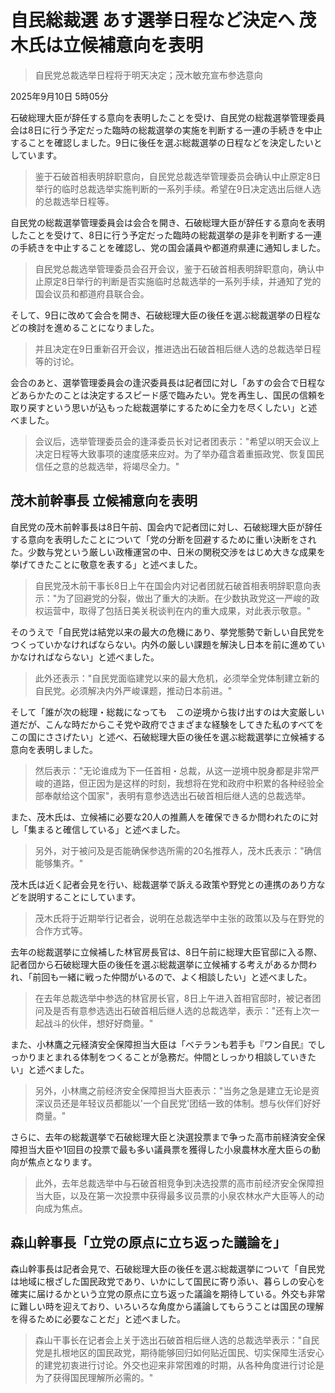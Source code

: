 # 自民総裁選 あす選挙日程など決定へ 茂木氏は立候補意向を表明

> 自民党总裁选举日程将于明天决定；茂木敏充宣布参选意向

2025年9月10日 5時05分

石破総理大臣が辞任する意向を表明したことを受け、自民党の総裁選挙管理委員会は8日に行う予定だった臨時の総裁選挙の実施を判断する一連の手続きを中止することを確認しました。9日に後任を選ぶ総裁選挙の日程などを決定したいとしています。

> 鉴于石破首相表明辞职意向，自民党总裁选举管理委员会确认中止原定8日举行的临时总裁选举实施判断的一系列手续。希望在9日决定选出后继人选的总裁选举日程等。

自民党の総裁選挙管理委員会は会合を開き、石破総理大臣が辞任する意向を表明したことを受けて、8日に行う予定だった臨時の総裁選挙の是非を判断する一連の手続きを中止することを確認し、党の国会議員や都道府県連に通知しました。

> 自民党总裁选举管理委员会召开会议，鉴于石破首相表明辞职意向，确认中止原定8日举行的判断是否实施临时总裁选举的一系列手续，并通知了党的国会议员和都道府县联合会。

そして、9日に改めて会合を開き、石破総理大臣の後任を選ぶ総裁選挙の日程などの検討を進めることになりました。

> 并且决定在9日重新召开会议，推进选出石破首相后继人选的总裁选举日程等的讨论。

会合のあと、選挙管理委員会の逢沢委員長は記者団に対し「あすの会合で日程などあらかたのことは決定するスピード感で臨みたい。党を再生し、国民の信頼を取り戻すという思いが込もった総裁選挙にするために全力を尽くしたい」と述べました。

> 会议后，选举管理委员会的逢泽委员长对记者团表示："希望以明天会议上决定日程等大致事项的速度感来应对。为了举办蕴含着重振政党、恢复国民信任之意的总裁选举，将竭尽全力。"

## 茂木前幹事長 立候補意向を表明

自民党の茂木前幹事長は8日午前、国会内で記者団に対し、石破総理大臣が辞任する意向を表明したことについて「党の分断を回避するために重い決断をされた。少数与党という厳しい政権運営の中、日米の関税交渉をはじめ大きな成果を挙げてきたことに敬意を表する」と述べました。

> 自民党茂木前干事长8日上午在国会内对记者团就石破首相表明辞职意向表示："为了回避党的分裂，做出了重大的决断。在少数执政党这一严峻的政权运营中，取得了包括日美关税谈判在内的重大成果，对此表示敬意。"

そのうえで「自民党は結党以来の最大の危機にあり、挙党態勢で新しい自民党をつくっていかなければならない。内外の厳しい課題を解決し日本を前に進めていかなければならない」と述べました。

> 此外还表示："自民党面临建党以来的最大危机，必须举全党体制建立新的自民党。必须解决内外严峻课题，推动日本前进。"

そして「誰が次の総理・総裁になっても　この逆境から抜け出すのは大変厳しい道だが、こんな時だからこそ党や政府でさまざまな経験をしてきた私のすべてをこの国にささげたい」と述べ、石破総理大臣の後任を選ぶ総裁選挙に立候補する意向を表明しました。

> 然后表示："无论谁成为下一任首相・总裁，从这一逆境中脱身都是非常严峻的道路，但正因为是这样的时刻，我想将在党和政府中积累的各种经验全部奉献给这个国家"，表明有意参选选出石破首相后继人选的总裁选举。

また、茂木氏は、立候補に必要な20人の推薦人を確保できるか問われたのに対し「集まると確信している」と述べました。

> 另外，对于被问及是否能确保参选所需的20名推荐人，茂木氏表示："确信能够集齐。"

茂木氏は近く記者会見を行い、総裁選挙で訴える政策や野党との連携のあり方などを説明することにしています。

> 茂木氏将于近期举行记者会，说明在总裁选举中主张的政策以及与在野党的合作方式等。

去年の総裁選挙に立候補した林官房長官は、8日午前に総理大臣官邸に入る際、記者団から石破総理大臣の後任を選ぶ総裁選挙に立候補する考えがあるか問われ、「前回も一緒に戦った仲間がいるので、よく相談したい」と述べました。

> 在去年总裁选举中参选的林官房长官，8日上午进入首相官邸时，被记者团问及是否有意参选选出石破首相后继人选的总裁选举，表示："还有上次一起战斗的伙伴，想好好商量。"

また、小林鷹之元経済安全保障担当大臣は「ベテランも若手も『ワン自民』でしっかりまとまれる体制をつくることが急務だ。仲間としっかり相談していきたい」と述べました。

> 另外，小林鹰之前经济安全保障担当大臣表示："当务之急是建立无论是资深议员还是年轻议员都能以'一个自民党'团结一致的体制。想与伙伴们好好商量。"

さらに、去年の総裁選挙で石破総理大臣と決選投票まで争った高市前経済安全保障担当大臣や1回目の投票で最も多い議員票を獲得した小泉農林水産大臣らの動向が焦点となります。

> 此外，去年总裁选举中与石破首相竞争到决选投票的高市前经济安全保障担当大臣，以及在第一次投票中获得最多议员票的小泉农林水产大臣等人的动向成为焦点。

## 森山幹事長「立党の原点に立ち返った議論を」

森山幹事長は記者会見で、石破総理大臣の後任を選ぶ総裁選挙について「自民党は地域に根ざした国民政党であり、いかにして国民に寄り添い、暮らしの安心を確実に届けるかという立党の原点に立ち返った議論を期待している。外交も非常に難しい時を迎えており、いろいろな角度から議論してもらうことは国民の理解を得るために必要なことだ」と述べました。

> 森山干事长在记者会上关于选出石破首相后继人选的总裁选举表示："自民党是扎根地区的国民政党，期待能够回归如何贴近国民、切实保障生活安心的建党初衷进行讨论。外交也迎来非常困难的时期，从各种角度进行讨论是为了获得国民理解所必需的。"
